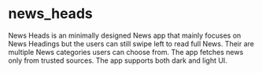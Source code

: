 # news_heads
News Heads is an minimally designed News app that mainly focuses on News Headings but the users can still swipe left to read full News. Their are multiple News categories users can choose from. The app fetches news only from trusted sources. The app supports both dark and light UI.
